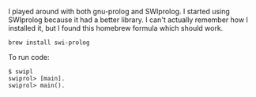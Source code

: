 I played around with both gnu-prolog and SWIprolog. I started using SWIprolog because it had a better library. I can't actually remember how I installed it, but I found this homebrew formula which should work.
```
brew install swi-prolog
```

To run code:
```
$ swipl
swiprol> [main].
swiprol> main().
```